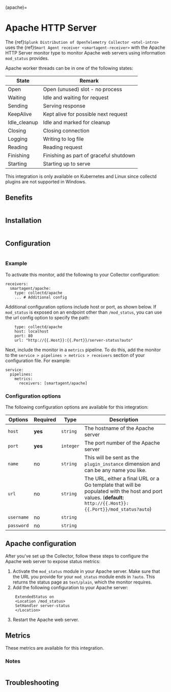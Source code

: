 (apache)=

# Apache HTTP Server

<meta name="description" content="Use this Splunk Observability Cloud integration for the Apache HTTP server monitor. See benefits, install, configuration, and metrics">

The {ref}`Splunk Distribution of OpenTelemetry Collector <otel-intro>` uses the {ref}`Smart Agent receiver <smartagent-receiver>` with the Apache HTTP Server monitor type to monitor Apache web servers using information `mod_status` provides.

Apache worker threads can be in one of the following states:

| State        | Remark                                  |
|--------------|-----------------------------------------|
| Open         | Open (unused) slot - no process         |
| Waiting      | Idle and waiting for request            |
| Sending      | Serving response                        |
| KeepAlive    | Kept alive for possible next request    |
| Idle_cleanup | Idle and marked for cleanup             |
| Closing      | Closing connection                      |
| Logging      | Writing to log file                     |
| Reading      | Reading request                         |
| Finishing    | Finishing as part of graceful shutdown  |
| Starting     | Starting up to serve                    |

This integration is only available on Kubernetes and Linux since collectd plugins are not supported in Windows. 

## Benefits

```{include} /_includes/benefits.md
```

## Installation

```{include} /_includes/collector-installation-linux.md
```

## Configuration

```{include} /_includes/configuration.md
```
### Example

To activate this monitor, add the following to your Collector configuration:

```
receivers:
  smartagent/apache:
    type: collectd/apache
    ... # Additional config
```    

Additional configuration options include host or port, as shown below. If `mod_status` is exposed on an endpoint other than `/mod_status`, you can use the url config option to specify the path:

```
    type: collectd/apache
    host: localhost
    port: 80
    url: "http://{{.Host}}:{{.Port}}/server-status?auto"
```

Next, include the monitor in a `metrics` pipeline. To do this, add the monitor to the `service > pipelines > metrics > receivers` section of your configuration file. For example:

```
service:
  pipelines:
    metrics:
      receivers: [smartagent/apache]
```  

### Configuration options

The following configuration options are available for this integration:

| Options | Required | Type | Description |
| --- | --- | --- | --- |
| `host` | **yes** | `string` | The hostname of the Apache server |
| `port` | **yes** | `integer` | The port number of the Apache server |
| `name` | no | `string` | This will be sent as the `plugin_instance` dimension and can be any name you like. |
| `url` | no | `string` | The URL, either a final URL or a Go template that will be populated with the host and port values. (**default:** `http://{{.Host}}:{{.Port}}/mod_status?auto`) |
| `username` | no | `string` |  |
| `password` | no | `string` |  |

## Apache configuration

After you've set up the Collector, follow these steps to configure the Apache web server to expose status metrics:

1. Activate the `mod_status` module in your Apache server. Make sure that the URL you provide for your `mod_status` module ends in `?auto`. This returns the status page as `text/plain`, which the monitor requires.
2. Add the following configuration to your Apache server:
   ```
    ExtendedStatus on
    <Location /mod_status>
    SetHandler server-status
    </Location>
    ```
3. Restart the Apache web server.

## Metrics

These metrics are available for this integration.

<div class="metrics-yaml" url="https://raw.githubusercontent.com/signalfx/signalfx-agent/main/pkg/monitors/collectd/apache/metadata.yaml"></div>  

### Notes

```{include} /_includes/metric-defs.md
```
## Troubleshooting

```{include} /_includes/troubleshooting.md
```
  